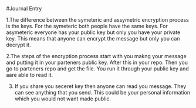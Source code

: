 #Journal Entry

1.The difference between the symeteric and assymetric encryption process is the keys. For the symeteric both people have the same keys. For asymeteric everyone has your public key but only you have your private key. This means that anyone can encrypt the message but only you can decrypt it. 

2.The steps of the encryption process start with you makng your message and putting it in your parteners public key. After this in your repo. Then you go to parteners repo and get the file. You run it through your public key and aare able to read it.

3. If you share you seceret key then anyone can read you message. They can see anything that you send. This could be your personal information which you would not want made public.
